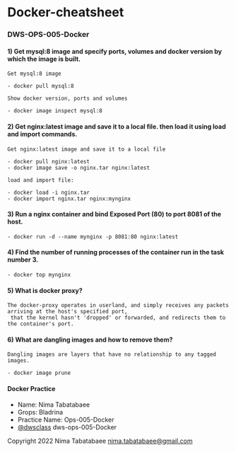 # Docker-cheatsheet

### DWS-OPS-005-Docker

#### 1) Get mysql:8 image and specify ports, volumes and docker version by which the image is built.

```
Get mysql:8 image

- docker pull mysql:8

Show docker version, ports and volumes

- docker image inspect mysql:8
```

#### 2) Get nginx:latest image and save it to a local file. then load it using load and import commands.

```
Get nginx:latest image and save it to a local file

- docker pull nginx:latest
- docker image save -o nginx.tar nginx:latest

load and import file:

- docker load -i nginx.tar    
- docker import nginx.tar nginx:mynginx
```

#### 3) Run a nginx container and bind Exposed Port (80) to port 8081 of the host.

```
- docker run -d --name mynginx -p 8081:80 nginx:latest
```

#### 4) Find the number of running processes of the container run in the task number 3.

```
- docker top mynginx
```

#### 5) What is docker proxy?

```
The docker-proxy operates in userland, and simply receives any packets arriving at the host's specified port,
 that the kernel hasn't 'dropped' or forwarded, and redirects them to the container's port.
 ```
 
#### 6) What are dangling images and how to remove them?

```
Dangling images are layers that have no relationship to any tagged images.

- docker image prune
```


#### Docker Practice
- Name: Nima Tabatabaee
- Grops: Bladrina
- Practice Name: Ops-005-Docker
- [@dwsclass](https://github.com/dwsclass) dws-ops-005-Docker

Copyright 2022 Nima Tabatabaee <nima.tabatabaee@gmail.com>
